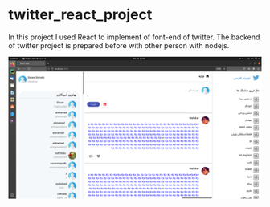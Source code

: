 # twitter_react_project

In this project I used React to implement of font-end of twitter. The backend of twitter project is prepared before with other person with nodejs.

![Screenshot](screenshot.png)